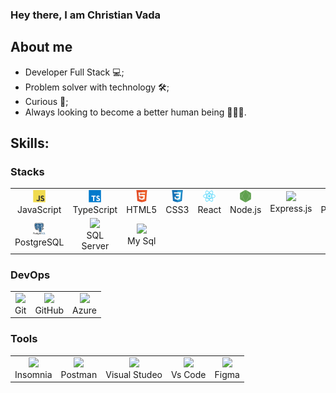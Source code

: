 ### Hey there, I am Christian Vada

## About me
- Developer Full Stack 💻;
- Problem solver with technology 🛠;
- Curious 🤔;
- Always looking to become a better human being 🤸🏼‍♂️.

## Skills:
### Stacks
<table>
  <tr>
    <td align="center">
      <img src="https://raw.githubusercontent.com/devicons/devicon/master/icons/javascript/javascript-original.svg" width="20">
      <br>JavaScript
    </td>
    <td align="center">
      <img src="https://raw.githubusercontent.com/devicons/devicon/master/icons/typescript/typescript-original.svg" width="20">
      <br>TypeScript
    </td>
    <td align="center">
      <img src="https://raw.githubusercontent.com/devicons/devicon/master/icons/html5/html5-original.svg" width="20">
      <br>HTML5
    </td>
    <td align="center">
      <img src="https://raw.githubusercontent.com/devicons/devicon/master/icons/css3/css3-original.svg" width="20">
      <br>CSS3
    </td>
    <td align="center">
      <img src="https://raw.githubusercontent.com/devicons/devicon/master/icons/react/react-original.svg" width="20">
      <br>React
    </td>
    <td align="center">
      <img src="https://raw.githubusercontent.com/devicons/devicon/master/icons/nodejs/nodejs-plain.svg" width="20">
      <br>Node.js
    </td>
      <td align="center">
        <img src="https://cdn.jsdelivr.net/gh/devicons/devicon@latest/icons/express/express-original.svg" width="20"/>
        <br>Express.js
      </td>
      <td align="center">
      <img src="https://raw.githubusercontent.com/devicons/devicon/master/icons/python/python-original.svg" width="20">
      <br>Python
    </td>    
    <td align="center">
      <img src="https://raw.githubusercontent.com/devicons/devicon/master/icons/django/django-plain-wordmark.svg" width="20">
      <br>Django
    </td>
    <td align="center">
      <img src="https://raw.githubusercontent.com/devicons/devicon/master/icons/csharp/csharp-original.svg" width="20">
      <br>C#
    </td>
    <td align="center">
      <img src="https://cdn.jsdelivr.net/gh/devicons/devicon/icons/dot-net/dot-net-original.svg" width="20">
      <br>.NET
    </td>
  </tr>
  
  <tr>
    <td align="center">
      <img src="https://raw.githubusercontent.com/devicons/devicon/master/icons/postgresql/postgresql-original-wordmark.svg" width="20">
      <br>PostgreSQL
    </td>
    <td align="center">
      <img src="https://cdn.jsdelivr.net/gh/devicons/devicon/icons/microsoftsqlserver/microsoftsqlserver-plain.svg" width="20">
      <br>SQL Server
    </td>
    <td align="center">
      <img src="https://cdn.jsdelivr.net/gh/devicons/devicon@latest/icons/mysql/mysql-original-wordmark.svg" width="20"/>
      <br>My Sql
    </td>
  </tr>
</table>

### DevOps
<table>
  <tr>
    <td align="center">
      <img src="https://cdn.jsdelivr.net/gh/devicons/devicon@latest/icons/git/git-original.svg" width="20"/>
      <br>Git
    </td>
    <td align="center">
      <img src="https://cdn.jsdelivr.net/gh/devicons/devicon@latest/icons/github/github-original.svg" width="20">
      <br>GitHub
    </td>
    <td align="center">
      <img src="https://cdn.jsdelivr.net/gh/devicons/devicon@latest/icons/azuredevops/azuredevops-original.svg" width="20"/>
      <br>Azure
    </td>
  </tr>
</table>

### Tools
<table>
  <tr>
    <td align="center">
      <img src="https://cdn.jsdelivr.net/gh/devicons/devicon@latest/icons/insomnia/insomnia-original.svg" width="20"/>
      <br>Insomnia
    </td>
    <td align="center">
      <img src="https://cdn.jsdelivr.net/gh/devicons/devicon@latest/icons/postman/postman-original.svg" width="20"/>
      <br>Postman
    </td>
    <td align="center">
      <img src="https://cdn.jsdelivr.net/gh/devicons/devicon@latest/icons/visualstudio/visualstudio-original.svg" width="20"/>
      <br>Visual Studeo
    </td>
    <td align="center">
      <img src="https://cdn.jsdelivr.net/gh/devicons/devicon@latest/icons/vscode/vscode-original.svg" width="20">
      <br>Vs Code
    </td>
    <td align="center">
          <img src="https://cdn.jsdelivr.net/gh/devicons/devicon@latest/icons/figma/figma-original.svg" width="20"/>
          <br>Figma
    </td>
  </tr>
</table>
